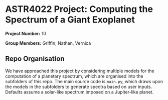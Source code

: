 # ASTR4022 Project: Computing the Spectrum of a Giant Exoplanet

**Project Number:** 10

**Group Members:** Griffin, Nathan, Vernica

## Repo Organisation

We have approached this project by considering multiple models for the computation of a planetary spectrum, which are organised into the subfolders of this repo. The main source code is `main.py`, which draws upon the models in the subfolders to generate spectra based on user inputs. Defaults assume a solar-like spectrum imposed on a Jupiter-like planet.
